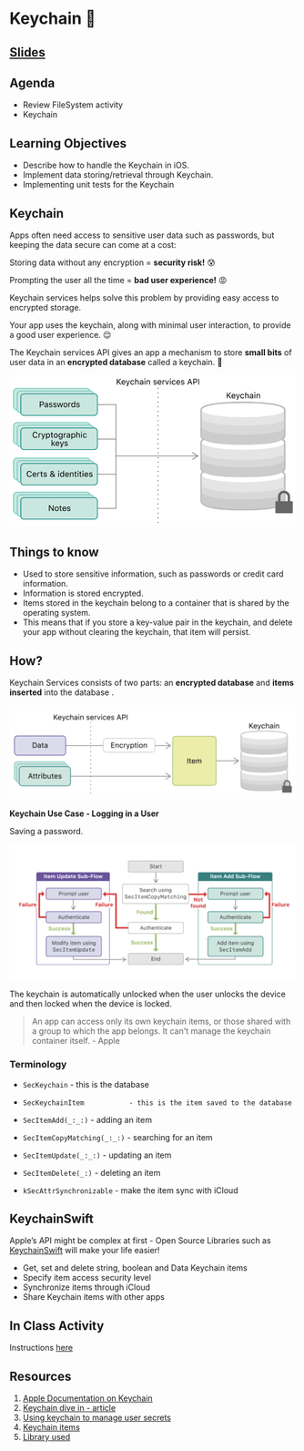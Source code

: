<!-- Run this slideshow via the following command: -->
<!-- reveal-md README.md -w -->


<!-- .slide: class="header" -->

# Keychain 🔐

## [Slides](https://make-school-courses.github.io/MOB-2.1-Local-Persistence-in-iOS/Slides/Lesson3/README.html ':ignore')

<!-- > -->

## Agenda

- Review FileSystem activity
- Keychain

<!-- > -->

## Learning Objectives

- Describe how to handle the Keychain in iOS.
- Implement data storing/retrieval through Keychain.
- Implementing unit tests for the Keychain

<!-- > -->

## Keychain

Apps often need access to sensitive user data such as passwords, but keeping the data secure can come at a cost:

Storing data without any encryption = **security risk!** 😰

Prompting the user all the time = **bad user experience!** 😡

<!-- > -->

Keychain services helps solve this problem by providing easy access to encrypted storage.

Your app uses the keychain, along with minimal user interaction, to provide a good user experience. 😌

<!-- > -->

The Keychain services API gives an app a mechanism to store **small bits** of user data in an **encrypted database** called a keychain. 🔐

<!-- > -->

![keychain](assets/keychain.png)

<!-- > -->

## Things to know

- Used to store sensitive information, such as passwords or credit card information.
- Information is stored encrypted.
- Items stored in the keychain belong to a container that is shared by the operating system.
- This means that if you store a key-value pair in the keychain, and delete your app without clearing the keychain, that item will persist.

<!-- > -->

## How?

Keychain Services consists of two parts: an **encrypted database** and **items inserted** into the database .

![keychainhow](assets/keychainhow.png)

<!-- > -->

**Keychain Use Case - Logging in a User**

Saving a password.

![example](assets/example.png)

<!-- > -->

The keychain is automatically unlocked when the user unlocks the device and then locked when the device is locked.

> An app can access only its own keychain items, or those shared with a group to which the app belongs. It can't manage the keychain container itself. - Apple

<!-- > -->

### Terminology

- `SecKeychain` 				 - this is the database

- `SecKeychainItem			 - this is the item saved to the database`

- `SecItemAdd(_:_:)` 			 - adding an item

- `SecItemCopyMatching(_:_:)` 	 - searching for an item

- `SecItemUpdate(_:_:)` 		 - updating an item

- `SecItemDelete(_:)` 			 - deleting an item

- `kSecAttrSynchronizable`		 - make the item sync with iCloud

<!-- > -->

## KeychainSwift

Apple’s API might be complex at first - Open Source Libraries such as
[KeychainSwift](https://github.com/evgenyneu/keychain-swift) will make your life easier!

- Get, set and delete string, boolean and Data Keychain items
- Specify item access security level
- Synchronize items through iCloud
- Share Keychain items with other apps

<!-- > -->

## In Class Activity

Instructions [here](https://github.com/Make-School-Courses/MOB-2.1-Local-Persistence-in-iOS/blob/master/Lessons/Lesson3/keychain.md)

<!-- > -->

## Resources

1. [Apple Documentation on Keychain](https://developer.apple.com/documentation/security/keychain_services)<br>
1. [Keychain dive in - article](https://medium.com/halcyon-mobile/diving-into-keychain-services-c71782313a3c)<br>
1. [Using keychain to manage user secrets](https://developer.apple.com/documentation/security/keychain_services/keychain_items/using_the_keychain_to_manage_user_secrets)<br>
1. [Keychain items](https://developer.apple.com/documentation/security/keychain_services/keychain_items)
1. [Library used](https://github.com/evgenyneu/keychain-swift)
